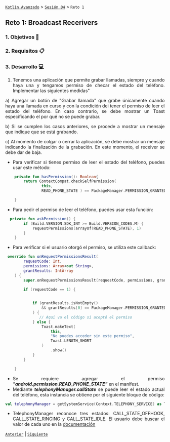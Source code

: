 [`Kotlin Avanzado`](../../Readme.md) > [`Sesión 04`](../Readme.md) > `Reto 1 `

## Reto 1: Broadcast Recerivers

<div style="text-align: justify;">




### 1. Objetivos :dart:



### 2. Requisitos :clipboard:



### 3. Desarrollo :computer:

1. Tenemos una aplicación que permite grabar llamadas, siempre y cuando haya una y tengamos permiso de checar el estado del teléfono. Implementar las siguientes medidas"

a)  Agregar un botón de "Grabar llamada" que grabe únicamente cuando haya una  llamada en curso y con la condición dei tener el permiso de leer el estado del teléfono. En caso contrario, se debe mostrar un Toast especificando el por qué no se puede grabar.

b) Si se cumplen los casos anteriores, se procede a mostrar un mensaje que indique que se está grabando.

c) Al momento de colgar o cerrar la aplicación, se debe mostrar un mensaje indicando la finalización de la grabación. En este momento, el receiver se debe dar de baja. 



* Para verificar si tienes permiso de leer el estado del teléfono, puedes usar este método:

```kotlin
    private fun hasPermission(): Boolean{
        return ContextCompat.checkSelfPermission(
                this,
                READ_PHONE_STATE ) == PackageManager.PERMISSION_GRANTED

    }
```

* Para pedir el permiso de leer el teléfono, puedes usar esta función:

```kotlin
  private fun askPermission() {
        if (Build.VERSION.SDK_INT >= Build.VERSION_CODES.M) {
            requestPermissions(arrayOf(READ_PHONE_STATE), 1)
        }
    }
```



* Para verificar si el usuario otorgó el permiso, se utiliza este callback:

```kotlin
 override fun onRequestPermissionsResult(
        requestCode: Int,
        permissions: Array<out String>,
        grantResults: IntArray
    ) {
        super.onRequestPermissionsResult(requestCode, permissions, grantResults)

        if (requestCode == 1) {

           
            if (grantResults.isNotEmpty()
                && grantResults[0] == PackageManager.PERMISSION_GRANTED
            ) {
               // Aqui va el código si aceptó el permiso
            } else {
                Toast.makeText(
                    this,
                    "No puedes acceder sin este permiso",
                    Toast.LENGTH_SHORT
                )
                    .show()
            }
        }

    }
```



* Se requiere agregar el permiso ___"android.permission.READ_PHONE_STATE"___ en el manifest.
* Mediante ___telephonyManager.callState___ se puede leer el estado actual del teléfono, esta instancia se obtiene por el siguiente bloque de código:

```kotlin
val telephonyManager = getSystemService(Context.TELEPHONY_SERVICE) as TelephonyManager
```

* TelephonyManager reconoce tres estados: CALL_STATE_OFFHOOK, CALL_STATE_RINGING y CALL_STATE_IDLE. El usuario debe buscar el valor de cada uno en la [documentación](https://developer.android.com/about/versions/11/reference/broadcast-intents-30)


[`Anterior`](../Ejemplo-01) | [`Siguiente`](../Ejemplo-02)      

</div>

